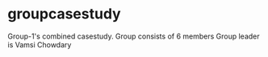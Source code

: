 # groupcasestudy

Group-1's combined casestudy.
   Group consists of 6 members
      Group leader is Vamsi Chowdary

